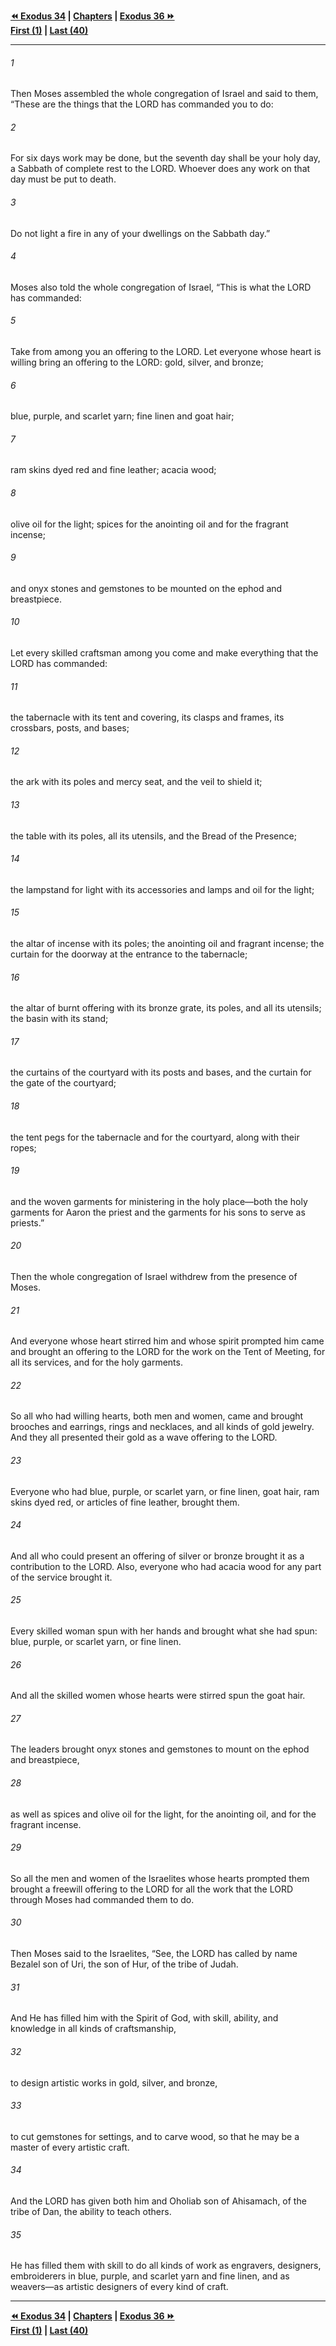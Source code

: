   
**[⏪ Exodus 34](./Exodus%2034.md) | [Chapters](./_index.md) | [Exodus 36 ⏩](./Exodus%2036.md)**  
**[First (1)](./Exodus%201.md) | [Last (40)](./Exodus%2040.md)**  
  
---  
  
###### 1  
Then Moses assembled the whole congregation of Israel and said to them, “These are the things that the LORD has commanded you to do:  
  
###### 2  
For six days work may be done, but the seventh day shall be your holy day, a Sabbath of complete rest to the LORD. Whoever does any work on that day must be put to death.  
  
###### 3  
Do not light a fire in any of your dwellings on the Sabbath day.”  
  
###### 4  
Moses also told the whole congregation of Israel, “This is what the LORD has commanded:  
  
###### 5  
Take from among you an offering to the LORD. Let everyone whose heart is willing bring an offering to the LORD: gold, silver, and bronze;  
  
###### 6  
blue, purple, and scarlet yarn; fine linen and goat hair;  
  
###### 7  
ram skins dyed red and fine leather; acacia wood;  
  
###### 8  
olive oil for the light; spices for the anointing oil and for the fragrant incense;  
  
###### 9  
and onyx stones and gemstones to be mounted on the ephod and breastpiece.  
  
###### 10  
Let every skilled craftsman among you come and make everything that the LORD has commanded:  
  
###### 11  
the tabernacle with its tent and covering, its clasps and frames, its crossbars, posts, and bases;  
  
###### 12  
the ark with its poles and mercy seat, and the veil to shield it;  
  
###### 13  
the table with its poles, all its utensils, and the Bread of the Presence;  
  
###### 14  
the lampstand for light with its accessories and lamps and oil for the light;  
  
###### 15  
the altar of incense with its poles; the anointing oil and fragrant incense; the curtain for the doorway at the entrance to the tabernacle;  
  
###### 16  
the altar of burnt offering with its bronze grate, its poles, and all its utensils; the basin with its stand;  
  
###### 17  
the curtains of the courtyard with its posts and bases, and the curtain for the gate of the courtyard;  
  
###### 18  
the tent pegs for the tabernacle and for the courtyard, along with their ropes;  
  
###### 19  
and the woven garments for ministering in the holy place—both the holy garments for Aaron the priest and the garments for his sons to serve as priests.”  
  
###### 20  
Then the whole congregation of Israel withdrew from the presence of Moses.  
  
###### 21  
And everyone whose heart stirred him and whose spirit prompted him came and brought an offering to the LORD for the work on the Tent of Meeting, for all its services, and for the holy garments.  
  
###### 22  
So all who had willing hearts, both men and women, came and brought brooches and earrings, rings and necklaces, and all kinds of gold jewelry. And they all presented their gold as a wave offering to the LORD.  
  
###### 23  
Everyone who had blue, purple, or scarlet yarn, or fine linen, goat hair, ram skins dyed red, or articles of fine leather, brought them.  
  
###### 24  
And all who could present an offering of silver or bronze brought it as a contribution to the LORD. Also, everyone who had acacia wood for any part of the service brought it.  
  
###### 25  
Every skilled woman spun with her hands and brought what she had spun: blue, purple, or scarlet yarn, or fine linen.  
  
###### 26  
And all the skilled women whose hearts were stirred spun the goat hair.  
  
###### 27  
The leaders brought onyx stones and gemstones to mount on the ephod and breastpiece,  
  
###### 28  
as well as spices and olive oil for the light, for the anointing oil, and for the fragrant incense.  
  
###### 29  
So all the men and women of the Israelites whose hearts prompted them brought a freewill offering to the LORD for all the work that the LORD through Moses had commanded them to do.  
  
###### 30  
Then Moses said to the Israelites, “See, the LORD has called by name Bezalel son of Uri, the son of Hur, of the tribe of Judah.  
  
###### 31  
And He has filled him with the Spirit of God, with skill, ability, and knowledge in all kinds of craftsmanship,  
  
###### 32  
to design artistic works in gold, silver, and bronze,  
  
###### 33  
to cut gemstones for settings, and to carve wood, so that he may be a master of every artistic craft.  
  
###### 34  
And the LORD has given both him and Oholiab son of Ahisamach, of the tribe of Dan, the ability to teach others.  
  
###### 35  
He has filled them with skill to do all kinds of work as engravers, designers, embroiderers in blue, purple, and scarlet yarn and fine linen, and as weavers—as artistic designers of every kind of craft.  
  
  
---  
  
**[⏪ Exodus 34](./Exodus%2034.md) | [Chapters](./_index.md) | [Exodus 36 ⏩](./Exodus%2036.md)**  
**[First (1)](./Exodus%201.md) | [Last (40)](./Exodus%2040.md)**  
  
